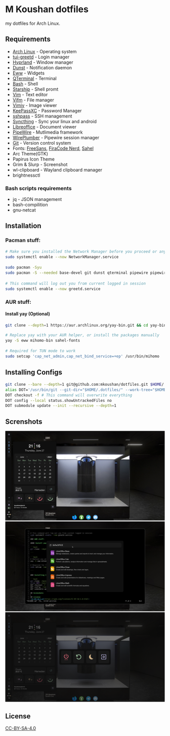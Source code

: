 # M Koushan dotfiles
my dotfiles for Arch Linux.

## Requirements
* [Arch Linux](https://archlinux.org) - Operating system
* [tui-greetd](https://wiki.archlinux.org/title/greetd) - Login manager
* [Hyprland](https://wiki.archlinux.org/title/Hyprland) - Window manager
* [Dunst](https://wiki.archlinux.org/title/Dunst) - Notification daemon
* [Eww](https://elkowar.github.io/eww/) - Widgets
* [QTerminal](https://github.com/lxqt/qterminal) - Terminal
* [Bash](https://wiki.archlinux.org/title/Bash) - Shell
* [Starship](https://starship.rs/) - Shell promt
* [Vim](https://wiki.archlinux.org/title/Vim) - Text editor
* [Vifm](https://wiki.archlinux.org/title/vifm) - File manager
* [Vimiv](https://karlch.github.io/vimiv/) - Image viewer
* [KeePassXC](https://wiki.archlinux.org/title/KeePass) - Password Manager
* [sshpass](https://archlinux.org/packages/extra/x86_64/sshpass/) - SSH management
* [Syncthing](https://wiki.archlinux.org/title/Syncthing) - Sync your linux and android
* [Libreoffice](https://wiki.archlinux.org/title/LibreOffice) - Document viewer
* [PipeWire](https://wiki.archlinux.org/title/PipeWire) - Mutlimedia framework
* [WirePlumber](https://wiki.archlinux.org/title/WirePlumber) - Pipewire session manager
* [Git](https://wiki.archlinux.org/title/Git) - Version control system
* Fonts: [FreeSans](https://www.gnu.org/software/freefont/), [FiraCode Nerd](https://www.nerdfonts.com/font-downloads), [Sahel](https://github.com/rastikerdar/sahel-font)
* Arc Theme(GTK)
* Papirus Icon Theme
* Grim & Slurp - Screenshot
* wl-clipboard - Wayland clipboard manager
* brightnessctl

### Bash scripts requirements
* jq - JSON management
* bash-compilition
* gnu-netcat

## Installation

### Pacman stuff:

```bash
# Make sure you installed the Network Manager before you proceed or any other network management app
sudo systemctl enable --now NetworkManager.service

sudo pacman -Syu
sudo pacman -S --needed base-devel git dunst qterminal pipewire pipewire-alsa starship gnu-free-fonts firefox-developer-edition hyprland hypridle hyprpaper syncthing keepassxc jq bash-compilition gnu-netcat vim vifm wl-clipboard grim slurp arc-gtk-theme papirus-icon-theme sshpass ttf-firacode-nerd ttf-nerd-fonts-symbols udiskie unrar unzip vimiv brightnessctl wireplumber qt5-wayland qt6-wayland ntfs-3g libreoffice-fresh 

# This command will log out you from current logged in session
sudo systemctl enable --now greetd.service
```
### AUR stuff:

#### Install yay (Optional)

```bash
git clone --depth=1 https://aur.archlinux.org/yay-bin.git && cd yay-bin && makepkg -si

```

```bash
# Replace yay with your AUR helper, or install the packages manually
yay -S eww mihomo-bin sahel-fonts

# Required for TUN mode to work
sudo setcap 'cap_net_admin,cap_net_bind_service=+ep' /usr/bin/mihomo 

```

## Installing Configs

```bash
git clone --bare --depth=1 git@github.com:mkoushan/dotfiles.git $HOME/.dotfiles
alias DOT='/usr/bin/git --git-dir="$HOME/.dotfiles/" --work-tree="$HOME"'
DOT checkout -f # This command will overwrite everything
DOT config --local status.showUntrackedFiles no
DOT submodule update --init --recursive --depth=1
```

## Screnshots

![sample #1](https://github.com/mkoushan/dotfiles/blob/screenshots/1.png?raw=true)
![sample #2](https://github.com/mkoushan/dotfiles/blob/screenshots/2.png?raw=true)
![sample #3](https://github.com/mkoushan/dotfiles/blob/screenshots/3.png?raw=true)

## License
[CC-BY-SA-4.0](https://spdx.org/licenses/CC-BY-SA-4.0.html)

